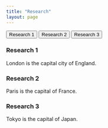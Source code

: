 ```yaml
---
title: "Research"
layout: page
---
```

<div class="tab">
  <button class="tablinks" onclick="openCity(event, 'R1')" id="defaultOpen">Research 1 </button>
  <button class="tablinks" onclick="openCity(event, 'R2')">Research 2</button>
  <button class="tablinks" onclick="openCity(event, 'R3')"">Research 3</button>
</div>

<div id="R1" class="tabcontent">
  <h3>Research 1</h3>
  <p>London is the capital city of England.</p>
</div>

<div id="R2" class="tabcontent">
  <h3>Research 2</h3>
  <p>Paris is the capital of France.</p> 
</div>

<div id="R3" class="tabcontent">
  <h3>Research 3</h3>
  <p>Tokyo is the capital of Japan.</p>
</div>

<script>
function openCity(evt, cityName) {
  var i, tabcontent, tablinks;
  tabcontent = document.getElementsByClassName("tabcontent");
  for (i = 0; i < tabcontent.length; i++) {
    tabcontent[i].style.display = "none";
  }
  tablinks = document.getElementsByClassName("tablinks");
  for (i = 0; i < tablinks.length; i++) {
    tablinks[i].className = tablinks[i].className.replace(" active", "");
  }
  document.getElementById(cityName).style.display = "block";
  evt.currentTarget.className += " active";
}

// Get the element with id="defaultOpen" and click on it
document.getElementById("defaultOpen").click();
</script>
